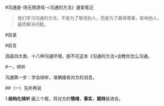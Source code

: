 #沟通是-场无限游戏-<沟通的方法》速查笔记

>我们学习沟通的方法，不是为了取悦别人，而是为了嬴得尊重，影响他人，最终解决问题。
>

#目录

#前言

涵盖四大类、十八种沟通环境，脱不花这本《沟通的方法>会教你怎么沟通。

#一，倾听

沟通第一步：学会倾听，准确接收对方的消息。

##（一）先听再说

1.**结构化倾听**
画三个框，将对方的**情绪**，**事实**，**期待**装进去。
